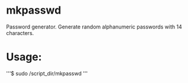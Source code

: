 # mkpasswd
Password generator.
Generate random alphanumeric passwords with 14 characters.

# Usage:
'''$ sudo /script_dir/mkpasswd '''